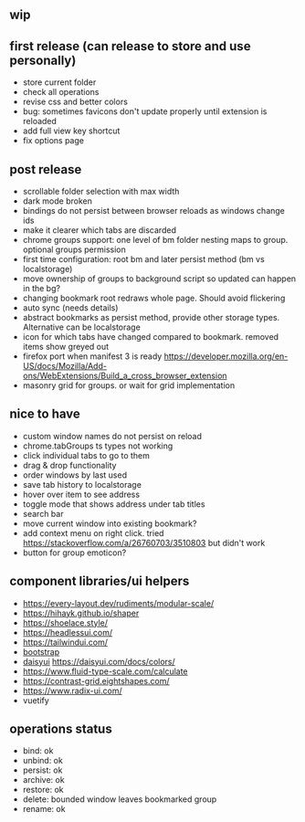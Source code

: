 ## wip

## first release (can release to store and use personally)
- store current folder
- check all operations
- revise css and better colors
- bug: sometimes favicons don't update properly until extension is reloaded
- add full view key shortcut
- fix options page

## post release
- scrollable folder selection with max width
- dark mode broken
- bindings do not persist between browser reloads as windows change ids
- make it clearer which tabs are discarded
- chrome groups support: one level of bm folder nesting maps to group. optional groups permission
- first time configuration: root bm and later persist method (bm vs localstorage)
- move ownership of groups to background script so updated can happen in the bg?
- changing bookmark root redraws whole page. Should avoid flickering
- auto sync (needs details)
- abstract bookmarks as persist method, provide other storage types. Alternative can be localstorage
- icon for which tabs have changed compared to bookmark. removed items show greyed out
- firefox port when manifest 3 is ready https://developer.mozilla.org/en-US/docs/Mozilla/Add-ons/WebExtensions/Build_a_cross_browser_extension
- masonry grid for groups. or wait for grid implementation

## nice to have
- custom window names do not persist on reload
- chrome.tabGroups ts types not working
- click individual tabs to go to them
- drag & drop functionality
- order windows by last used
- save tab history to localstorage
- hover over item to see address
- toggle mode that shows address under tab titles
- search bar
- move current window into existing bookmark?
- add context menu on right click. tried https://stackoverflow.com/a/26760703/3510803 but didn't work 
- button for group emoticon?
  
## component libraries/ui helpers
- https://every-layout.dev/rudiments/modular-scale/
- https://hihayk.github.io/shaper
- https://shoelace.style/
- https://headlessui.com/
- https://tailwindui.com/
- [bootstrap](https://getbootstrap.com/docs/5.3/examples/)
- [daisyui](https://daisyui.com/theme-generator/) https://daisyui.com/docs/colors/
- https://www.fluid-type-scale.com/calculate
- https://contrast-grid.eightshapes.com/
- https://www.radix-ui.com/
- vuetify


## operations status
- bind: ok
- unbind: ok
- persist: ok
- archive: ok
- restore: ok
- delete: bounded window leaves bookmarked group
- rename: ok